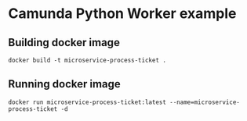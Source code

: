 # Camunda Python Worker example

## Building docker image  

```commandline
docker build -t microservice-process-ticket .
```

## Running docker image  
```commandline
docker run microservice-process-ticket:latest --name=microservice-process-ticket -d
```
